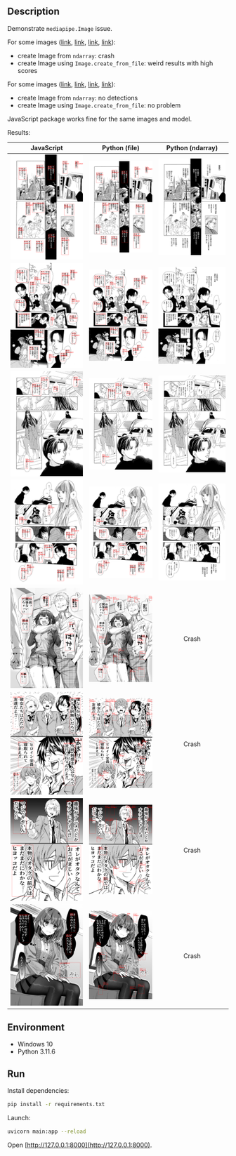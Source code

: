 ## Description

Demonstrate `mediapipe.Image` issue.

For some images ([link](images/7b25e4ba-1c18-45b3-b5ff-4065a144bf65.jpg), [link](images/66d001c4-bf9d-4883-be03-0fa230669838.jpg), [link](images/a3b2c6af-9995-4d60-b3ab-e4e32345797f.jpg), [link](images/fa920889-37db-4915-abde-7287f6de1ad6.jpg)):
* create Image from `ndarray`: crash
* create Image using `Image.create_from_file`: weird results with high scores

For some images ([link](images/000000006.png), [link](images/000000007.png), [link](images/000000008.png), [link](images/000000009.png)):
* create Image from `ndarray`: no detections
* create Image using `Image.create_from_file`: no problem

JavaScript package works fine for the same images and model.

Results:

| JavaScript | Python (file) | Python (ndarray) |
| :---: | :---: | :---: |
| ![](results/000000006.png-js.png) | ![](results/000000006.png-py-file.png) | ![](results/000000006.png-py-ndarray.png) |
| ![](results/000000007.png-js.png) | ![](results/000000007.png-py-file.png) | ![](results/000000007.png-py-ndarray.png) |
| ![](results/000000008.png-js.png) | ![](results/000000008.png-py-file.png) | ![](results/000000008.png-py-ndarray.png) |
| ![](results/000000009.png-js.png) | ![](results/000000009.png-py-file.png) | ![](results/000000009.png-py-ndarray.png) |
| ![](results/66d001c4-bf9d-4883-be03-0fa230669838.jpg-js.png) | ![](results/66d001c4-bf9d-4883-be03-0fa230669838.jpg-py-file.png) | Crash |
| ![](results/7b25e4ba-1c18-45b3-b5ff-4065a144bf65.jpg-js.png) | ![](results/7b25e4ba-1c18-45b3-b5ff-4065a144bf65.jpg-py-file.png) | Crash |
| ![](results/a3b2c6af-9995-4d60-b3ab-e4e32345797f.jpg-js.png) | ![](results/a3b2c6af-9995-4d60-b3ab-e4e32345797f.jpg-py-file.png) | Crash |
| ![](results/fa920889-37db-4915-abde-7287f6de1ad6.jpg-js.png) | ![](results/fa920889-37db-4915-abde-7287f6de1ad6.jpg-py-file.png) | Crash |

## Environment

* Windows 10
* Python 3.11.6

## Run

Install dependencies:

```bash
pip install -r requirements.txt
```

Launch:

```bash
uvicorn main:app --reload
```

Open [http://127.0.0.1:8000](http://127.0.0.1:8000).